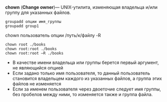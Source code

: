 **chown** (**Сhange owner**)— UNIX-утилита, изменяющая владельца и/или группу для указанных файлов.

```
groupadd опции имя_группы
groupadd group1
```

chown пользователь опции /путь/к/файлу -R
```
chown root ./books
chown root:root ./books
chown root:root –R ./books
```

- В качестве имени владельца или группы берется первый аргумент, не являющийся опцией
- Если задано только имя пользователя, то данный пользователь становится владельцем каждого из указанных файлов, а группа этих файлов не изменяется
- Если за именем пользователя через двоеточие следует имя группы, без пробелов между ними, то изменяется также и группа файла.


